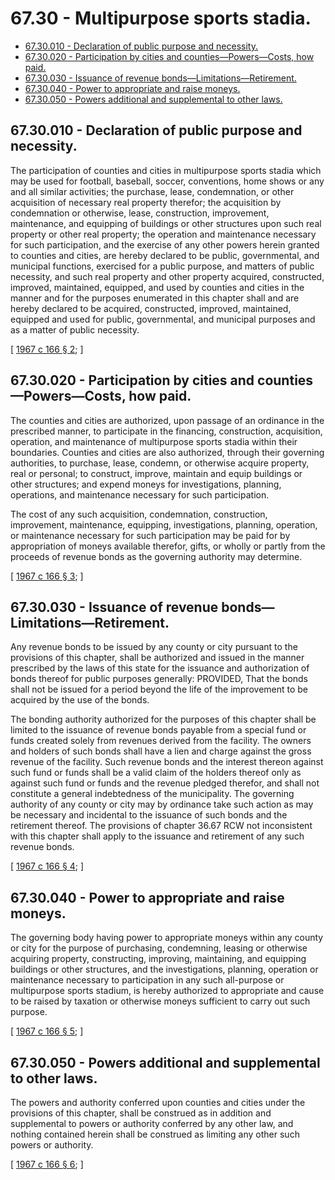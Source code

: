 # 67.30 - Multipurpose sports stadia.
* [67.30.010 - Declaration of public purpose and necessity.](#6730010---declaration-of-public-purpose-and-necessity)
* [67.30.020 - Participation by cities and counties—Powers—Costs, how paid.](#6730020---participation-by-cities-and-countiespowerscosts-how-paid)
* [67.30.030 - Issuance of revenue bonds—Limitations—Retirement.](#6730030---issuance-of-revenue-bondslimitationsretirement)
* [67.30.040 - Power to appropriate and raise moneys.](#6730040---power-to-appropriate-and-raise-moneys)
* [67.30.050 - Powers additional and supplemental to other laws.](#6730050---powers-additional-and-supplemental-to-other-laws)
## 67.30.010 - Declaration of public purpose and necessity.
The participation of counties and cities in multipurpose sports stadia which may be used for football, baseball, soccer, conventions, home shows or any and all similar activities; the purchase, lease, condemnation, or other acquisition of necessary real property therefor; the acquisition by condemnation or otherwise, lease, construction, improvement, maintenance, and equipping of buildings or other structures upon such real property or other real property; the operation and maintenance necessary for such participation, and the exercise of any other powers herein granted to counties and cities, are hereby declared to be public, governmental, and municipal functions, exercised for a public purpose, and matters of public necessity, and such real property and other property acquired, constructed, improved, maintained, equipped, and used by counties and cities in the manner and for the purposes enumerated in this chapter shall and are hereby declared to be acquired, constructed, improved, maintained, equipped and used for public, governmental, and municipal purposes and as a matter of public necessity.

\[ [1967 c 166 § 2](http://leg.wa.gov/CodeReviser/documents/sessionlaw/1967c166.pdf?cite=1967%20c%20166%20§%202); \]

## 67.30.020 - Participation by cities and counties—Powers—Costs, how paid.
The counties and cities are authorized, upon passage of an ordinance in the prescribed manner, to participate in the financing, construction, acquisition, operation, and maintenance of multipurpose sports stadia within their boundaries. Counties and cities are also authorized, through their governing authorities, to purchase, lease, condemn, or otherwise acquire property, real or personal; to construct, improve, maintain and equip buildings or other structures; and expend moneys for investigations, planning, operations, and maintenance necessary for such participation.

The cost of any such acquisition, condemnation, construction, improvement, maintenance, equipping, investigations, planning, operation, or maintenance necessary for such participation may be paid for by appropriation of moneys available therefor, gifts, or wholly or partly from the proceeds of revenue bonds as the governing authority may determine.

\[ [1967 c 166 § 3](http://leg.wa.gov/CodeReviser/documents/sessionlaw/1967c166.pdf?cite=1967%20c%20166%20§%203); \]

## 67.30.030 - Issuance of revenue bonds—Limitations—Retirement.
Any revenue bonds to be issued by any county or city pursuant to the provisions of this chapter, shall be authorized and issued in the manner prescribed by the laws of this state for the issuance and authorization of bonds thereof for public purposes generally: PROVIDED, That the bonds shall not be issued for a period beyond the life of the improvement to be acquired by the use of the bonds.

The bonding authority authorized for the purposes of this chapter shall be limited to the issuance of revenue bonds payable from a special fund or funds created solely from revenues derived from the facility. The owners and holders of such bonds shall have a lien and charge against the gross revenue of the facility. Such revenue bonds and the interest thereon against such fund or funds shall be a valid claim of the holders thereof only as against such fund or funds and the revenue pledged therefor, and shall not constitute a general indebtedness of the municipality. The governing authority of any county or city may by ordinance take such action as may be necessary and incidental to the issuance of such bonds and the retirement thereof. The provisions of chapter 36.67 RCW not inconsistent with this chapter shall apply to the issuance and retirement of any such revenue bonds.

\[ [1967 c 166 § 4](http://leg.wa.gov/CodeReviser/documents/sessionlaw/1967c166.pdf?cite=1967%20c%20166%20§%204); \]

## 67.30.040 - Power to appropriate and raise moneys.
The governing body having power to appropriate moneys within any county or city for the purpose of purchasing, condemning, leasing or otherwise acquiring property, constructing, improving, maintaining, and equipping buildings or other structures, and the investigations, planning, operation or maintenance necessary to participation in any such all-purpose or multipurpose sports stadium, is hereby authorized to appropriate and cause to be raised by taxation or otherwise moneys sufficient to carry out such purpose.

\[ [1967 c 166 § 5](http://leg.wa.gov/CodeReviser/documents/sessionlaw/1967c166.pdf?cite=1967%20c%20166%20§%205); \]

## 67.30.050 - Powers additional and supplemental to other laws.
The powers and authority conferred upon counties and cities under the provisions of this chapter, shall be construed as in addition and supplemental to powers or authority conferred by any other law, and nothing contained herein shall be construed as limiting any other such powers or authority.

\[ [1967 c 166 § 6](http://leg.wa.gov/CodeReviser/documents/sessionlaw/1967c166.pdf?cite=1967%20c%20166%20§%206); \]

